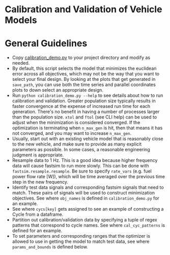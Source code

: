 # Calibration and Validation of Vehicle Models

# General Guidelines
- Copy
  [calibration_demo.py](https://github.com/NREL/fastsim/blob/fastsim-2/python/fastsim/demos/calibration_demo.py)
  to your project directory and modify as needed.
- By default, this script selects the model that minimizes the euclidean error across
  all objectives, which may not be the way that you want to select your final design.
  By looking at the plots that get generated in `save_path`, you can use both the time
  series and parallel coordinates plots to down select an appropriate design.
- Run `python calibration_demo.py --help` to see details about how to run calibration
  and validation. Greater population size typically results in faster convergence at the
  expense of increased run time for each generation.  There's no benefit in having a
  number of processes larger than the population size.  `xtol` and `ftol` (see CLI help)
  can be used to adjust when the minimization is considered converged.  If the
  optimization is terminating when `n_max_gen` is hit, then that means it has not
  converged, and you may want to increase `n_max_gen`.
- Usually, start out with an existing vehicle model that is reasonably close to the
  new vehicle, and make sure to provide as many explicit parameters as possible.  In
  some cases, a reasonable engineering judgment is appropriate.
- Resample data to 1 Hz.  This is a good idea because higher frequency data will cause
   fastsim to run more slowly.  This can be done with `fastsim.resample.resample`.  Be
   sure to specify `rate_vars` (e.g. fuel power flow rate [W]), which will be time
   averaged over the previous time step in the new frequency.
- Identify test data signals and corresponding fastsim signals that need to match.
   These pairs of signals will be used to construct minimization objectives.  See
   where `obj_names` is defined in `calibration_demo.py` for an example.
- See where `cycs[key]` gets assigned to see an example of constructing a Cycle from a dataframe.  
- Partition out calibration/validation data by specifying a tuple of  regex patterns
  that correspond to cycle names.  See where `cal_cyc_patterns` is defined for an
  example.
- To set parameters and corresponding ranges that the optimizer is allowed to use in
  getting the model to match test data, see where `params_and_bounds` is defined
  below.  

